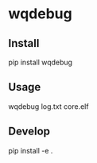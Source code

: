 # wqdebug

## Install
pip install wqdebug

## Usage
wqdebug log.txt core.elf

## Develop
pip install -e .

